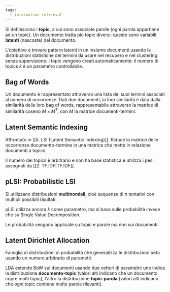 ```yaml
---
tags: 
  - information-retrieval
---
```


Si definiscono i **topic**, a cui sono associate parole (ogni parola appartiene ad un topic). Un documento tratta più topic diversi: queste sono variabili **latenti** (nascoste) del documento.

L'obiettivo è trovare pattern latenti in un insieme documenti usando le distribuzioni statistiche dei termini da usare nel recupero e nel clustering senza supervisione. I topic vengono creati automaticamente: il numero di topics $k$ è un parametro controllabile.

## Bag of Words
Un documento è rappresentato attraverso una lista dei suoi termini associati al numero di occorrenze. Dati due documenti, la loro similarità è data dalla similarità delle loro bag of words, rappresentabile attraverso la matrice di similarità coseno $M \times M^T$, con $M$ la matrice documenti-termini.

## Latent Semantic Indexing

Affrontato in [[5. LSI (Latent Semantic Indexing)]]. Riduce la matrice delle occorrenze documento-termine in una matrice che mette in relazione documenti a topics.

Il numero dei topics è arbitrario e non ha base statistica e utilizza i pesi assegnati da [[2. TF.IDF|TF.IDF]].

## pLSI: Probabilistic LSI

Si utilizzano distribuzioni **multinomiali**, cioè sequenze di $n$ tentativi con multipli possibili risultati.

pLSI utilizza ancora $k$ come parametro, ma si basa sulle probabilità invece che su Single Value Decomposition. 

Le probabilità vengono applicate su topic e parole ma non sui documenti.

## Latent Dirichlet Allocation

Famiglia di distribuzioni di probabilità che generalizza le distribuzioni beta usando un numero arbitrario di parametri.

LDA estende BoW sui documenti usando due vettori di parametri: uno indica la distribuzione **documento-topic** (valori alti indicano che un documento copre molti topic), l'altro la distribuzione **topic-parola** (valori alti indicano che ogni topic contiene molte parole rilevanti).

